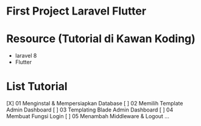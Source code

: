 # First Project Laravel Flutter

# Resource (Tutorial di Kawan Koding)
- laravel 8
- Flutter

# List Tutorial
[X] 01 Menginstal & Mempersiapkan Database
[ ] 02 Memilih Template Admin Dashboard
[ ] 03 Templating Blade Admin Dashboard
[ ] 04 Membuat Fungsi Login
[ ] 05 Menambah Middleware & Logout
...